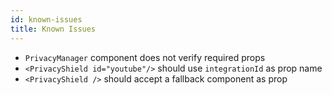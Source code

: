 ```yaml
---
id: known-issues
title: Known Issues
---
```


* `PrivacyManager` component does not verify required props
* `<PrivacyShield id="youtube"/>` should use `integrationId` as prop name
* `<PrivacyShield />` should accept a fallback component as prop
